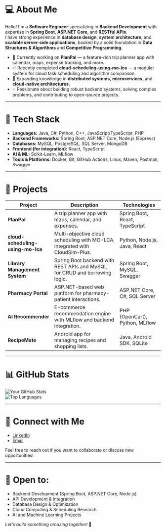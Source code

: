 # 💻 **About Me**

Hello! I'm a **Software Engineer** specializing in **Backend Development** with expertise in **Spring Boot**, **ASP.NET Core**, and **RESTful APIs**.  
I have strong experience in **database design**, **system architecture**, and **scalable server-side applications**, backed by a solid foundation in **Data Structures & Algorithms** and **Competitive Programming**.  

* 🔭 Currently working on **PlanPal** — a feature-rich trip planner app with calendar, maps, expense tracking, and more.  
* ✅ Recently completed **cloud-scheduling-using-mo-lca** — a modular system for cloud task scheduling and algorithm comparison.  
* 🌱 Expanding knowledge in **distributed systems**, **microservices**, and **cloud-native architectures**.  
* 💡 Passionate about building robust backend systems, solving complex problems, and contributing to open-source projects.  


---

# 🚀 **Tech Stack**

* **Languages:** Java, C#, Python, C++, JavaScript/TypeScript, PHP  
* **Backend Frameworks:** Spring Boot, ASP.NET Core, Node.js (Express)  
* **Databases:** MySQL, PostgreSQL, SQL Server, MongoDB  
* **Frontend (for integration):** React, TypeScript  
* **AI & ML:** Scikit-Learn, MLflow  
* **Tools & Platforms:** Docker, Git, GitHub Actions, Linux, Maven, Postman, Swagger  

---

# 🔎 **Projects**

| Project                                | Description                                                                 | Technologies                        |
| -------------------------------------- | --------------------------------------------------------------------------- | ----------------------------------- |
| **PlanPal**                            | A trip planner app with maps, calendar, and expenses.                        | Spring Boot, React, TypeScript          |
| **cloud-scheduling-using-mo-lca**      | Multi-objective cloud scheduling with MO-LCA, integrated with CloudSim-Plus. | Python, Node.js, Java, React        |
| **Library Management System**          | Spring Boot backend with REST APIs and MySQL for CRUD and borrowing logic.   | Spring Boot, MySQL, Swagger         |
| **Pharmacy Portal**                    | ASP.NET-based web platform for pharmacy-patient interactions.                | ASP.NET Core, C#, SQL Server        |
| **AI Recommender**                     | E-commerce recommendation engine with MLflow and backend integration.        | PHP (OpenCart), Python, MLflow      |
| **RecipeMate**                         | Android app for managing recipes and shopping lists.                         | Java, Android SDK, SQLite           |

---

# 📊 **GitHub Stats**

![Your GitHub Stats](https://github-readme-stats.vercel.app/api?username=ghifarhaidar&show_icons=true&theme=radical)  
![Top Languages](https://github-readme-stats.vercel.app/api/top-langs/?username=ghifarhaidar&layout=compact&theme=radical)  

---

# 🤝 **Connect with Me**

* [LinkedIn](https://www.linkedin.com/in/ghifar-haidar-90238523a)  
* [Email](mailto:ghifarh13@gmail.com)  

Feel free to reach out if you want to collaborate or discuss new opportunities!  

---

# 🎯 **Open to:**

* Backend Development (Spring Boot, ASP.NET Core, Node.js)  
* API Development & Integration  
* Database Design & Optimization  
* Cloud Computing & Scheduling Research  
* AI and Machine Learning Projects  

*Let's build something amazing together!* 🚀
